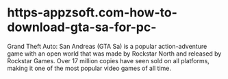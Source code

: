 # https-appzsoft.com-how-to-download-gta-sa-for-pc-
Grand Theft Auto: San Andreas (GTA Sa) is a popular action-adventure game with an open world that was made by Rockstar North and released by Rockstar Games. Over 17 million copies have seen sold on all platforms, making it one of the most popular video games of all time.
